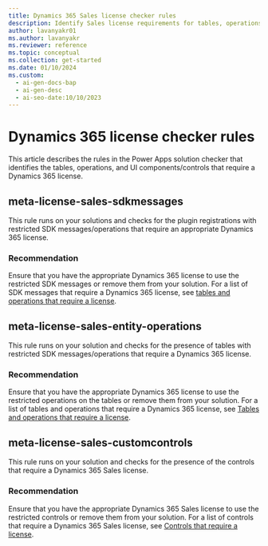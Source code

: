 ```yaml
---
title: Dynamics 365 Sales license checker rules
description: Identify Sales license requirements for tables, operations, and UI components/controls with the license checker.
author: lavanyakr01
ms.author: lavanyakr
ms.reviewer: reference
ms.topic: conceptual
ms.collection: get-started
ms.date: 01/10/2024
ms.custom:
  - ai-gen-docs-bap
  - ai-gen-desc
  - ai-seo-date:10/10/2023
---
```


# Dynamics 365 license checker rules

This article describes the rules in the Power Apps solution checker that identifies the tables, operations, and UI components/controls that require a Dynamics 365 license.

## meta-license-sales-sdkmessages

This rule runs on your solutions and checks for the plugin registrations with restricted SDK messages/operations that require an appropriate Dynamics 365 license. 

### Recommendation

Ensure that you have the appropriate Dynamics 365 license to use the restricted SDK messages or remove them from your solution. For a list of SDK messages that require a Dynamics 365 license, see [tables and operations that require a license](license-enforcement.md#tables-and-operations-that-require-a-license).

## meta-license-sales-entity-operations

This rule runs on your solution and checks for the presence of tables with restricted SDK messages/operations that require a Dynamics 365 license.

### Recommendation

Ensure that you have the appropriate Dynamics 365 license to use the restricted operations on the tables or remove them from your solution. For a list of tables and operations that require a Dynamics 365 license, see [Tables and operations that require a license](license-enforcement.md#tables-and-operations-that-require-a-license).

## meta-license-sales-customcontrols

This rule runs on your solution and checks for the presence of the controls that require a Dynamics 365 Sales license.

### Recommendation

Ensure that you have the appropriate Dynamics 365 Sales license to use the restricted controls or remove them from your solution. For a list of controls that require a Dynamics 365 Sales license, see [Controls that require a license](license-enforcement.md#controls-that-require-a-license).
